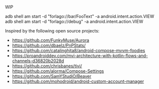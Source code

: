 WIP

adb shell am start -d "forlago://bar/FooText" -a android.intent.action.VIEW
adb shell am start -d "forlago://debug" -a android.intent.action.VIEW

Inspired by the following open source projects:

- https://github.com/FunkyMuse/Aurora
- https://github.com/dbaelz/PnPStats/
- https://github.com/catalinghita8/android-compose-mvvm-foodies
- https://proandroiddev.com/mvi-architecture-with-kotlin-flows-and-channels-d36820b2028d
- https://github.com/chrisbanes/tivi/
- https://github.com/alorma/Compose-Settings
- https://github.com/SamYStudiO/Beaver
- https://github.com/mohodroid/android-custom-account-manager
